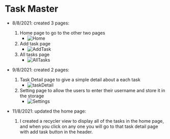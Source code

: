# Task Master

- 8/8/2021: created 3 pages:
    1. Home page to go to the other two pages
        - ![Home](screenshots/Home.png)
    2. Add task page
        - ![AddTask](screenshots/AddTaskPage.png)
    3. All tasks page
        - ![AllTasks](screenshots/AllTasksPage.png)

- 9/8/2021: created 2 pages:
    1. Task Detail page to give a simple detail about a each task
        - ![taskDetail](screenshots/taskDetail.png)
    1. Setting page to allow the users to enter their username and store it in the storage
        - ![Settings](screenshots/Settings.png)

- 11/8/2021: updated the home page:
    1. I created a recycler view to display all of the tasks in the home page, and when you click on any one you will go to that task detail page with add task button in the header.